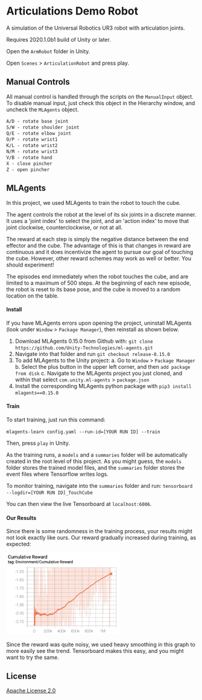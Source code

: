 # Articulations Demo Robot

A simulation of the Universal Robotics UR3 robot with articulation joints.

Requires 2020.1.0b1 build of Unity or later.

Open the `ArmRobot` folder in Unity.

Open `Scenes` > `ArticulationRobot` and press play.

## Manual Controls

All manual control is handled through the scripts on the `ManualInput` object. To disable
manual input, just check this object in the Hierarchy window, and uncheck the `MLAgents` object.

```
A/D - rotate base joint
S/W - rotate shoulder joint
Q/E - rotate elbow joint
O/P - rotate wrist1
K/L - rotate wrist2
N/M - rotate wrist3
V/B - rotate hand
X - close pincher
Z - open pincher
```

## MLAgents

In this project, we used MLAgents to train the robot to touch the cube. 

The agent controls the robot at the level of its six joints in a discrete manner. It uses a 'joint index' to select the joint, and an 'action index' to move that joint clockwise, counterclockwise, or not at all. 

The reward at each step is simply the negative distance between the end effector and the cube. The advantage of this is that changes in reward are continuous and it does incentivize the agent to pursue our goal of touching the cube. However, other reward schemes may work as well or better. You should experiment!

The episodes end immediately when the robot touches the cube, and are limited to a maximum of 500 steps. At the beginning of each new episode, the robot is reset to its base pose, and the cube is moved to a random location on the table.

#### Install 

If you have MLAgents errors upon opening the project, uninstall MLAgents (look under `Window` > `Package Manager`), then reinstall as shown below.

1. Download MLAgents 0.15.0 from Github with: `git clone https://github.com/Unity-Technologies/ml-agents.git`
2. Navigate into that folder and run `git checkout release-0.15.0`
2. To add MLAgents to the Unity project:
     a. Go to `Window` > `Package Manager`
     b. Select the plus button in the upper left corner, and then `add package from disk`
     c. Navigate to the MLAgents project you just cloned, and within that select `com.unity.ml-agents` > `package.json`
3. Install the corresponding MLAgents python package with `pip3 install mlagents==0.15.0`

#### Train

To start training, just run this command:

`mlagents-learn config.yaml --run-id=[YOUR RUN ID] --train`

Then, press `play` in Unity.

As the training runs, a `models` and a `summaries` folder will be automatically created in the root level of this project. As you might guess, the `models` folder stores the trained model files, and the `summaries` folder stores the event files where Tensorflow writes logs.

To monitor training, navigate into the `summaries` folder and run:
`tensorboard --logdir=[YOUR RUN ID]_TouchCube`

You can then view the live Tensorboard at `localhost:6006`. 

#### Our Results

Since there is some randomness in the training process, your results might not look exactly like ours. Our reward gradually increased during training, as expected:

<img width='300px' src='images/reward.png'>

Since the reward was quite noisy, we used heavy smoothing in this graph to more easily see the trend. Tensorboard makes this easy, and you might want to try the same. 

## License

[Apache License 2.0](LICENSE)
